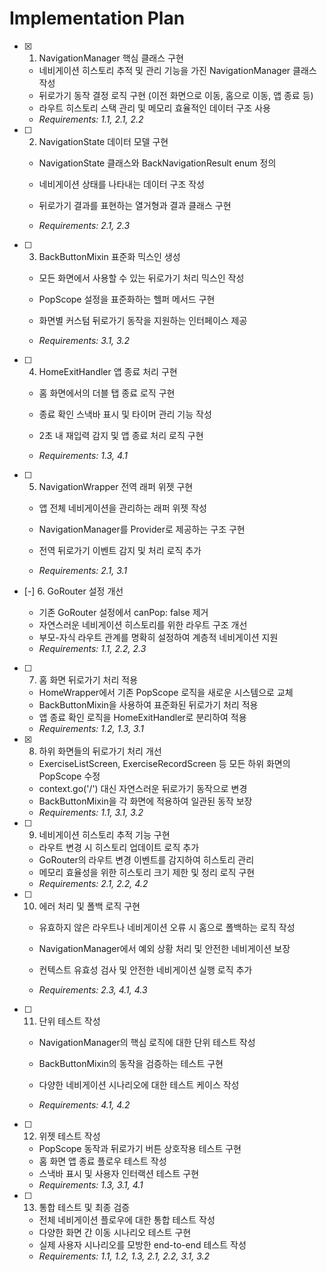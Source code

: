 # Implementation Plan

- [x] 1. NavigationManager 핵심 클래스 구현


  - 네비게이션 히스토리 추적 및 관리 기능을 가진 NavigationManager 클래스 작성
  - 뒤로가기 동작 결정 로직 구현 (이전 화면으로 이동, 홈으로 이동, 앱 종료 등)
  - 라우트 히스토리 스택 관리 및 메모리 효율적인 데이터 구조 사용
  - _Requirements: 1.1, 2.1, 2.2_


- [ ] 2. NavigationState 데이터 모델 구현
  - NavigationState 클래스와 BackNavigationResult enum 정의
  - 네비게이션 상태를 나타내는 데이터 구조 작성
  - 뒤로가기 결과를 표현하는 열거형과 결과 클래스 구현


  - _Requirements: 2.1, 2.3_

- [ ] 3. BackButtonMixin 표준화 믹스인 생성
  - 모든 화면에서 사용할 수 있는 뒤로가기 처리 믹스인 작성


  - PopScope 설정을 표준화하는 헬퍼 메서드 구현
  - 화면별 커스텀 뒤로가기 동작을 지원하는 인터페이스 제공
  - _Requirements: 3.1, 3.2_



- [ ] 4. HomeExitHandler 앱 종료 처리 구현
  - 홈 화면에서의 더블 탭 종료 로직 구현
  - 종료 확인 스낵바 표시 및 타이머 관리 기능 작성
  - 2초 내 재입력 감지 및 앱 종료 처리 로직 구현


  - _Requirements: 1.3, 4.1_

- [ ] 5. NavigationWrapper 전역 래퍼 위젯 구현
  - 앱 전체 네비게이션을 관리하는 래퍼 위젯 작성

  - NavigationManager를 Provider로 제공하는 구조 구현
  - 전역 뒤로가기 이벤트 감지 및 처리 로직 추가
  - _Requirements: 2.1, 3.1_

- [-] 6. GoRouter 설정 개선

  - 기존 GoRouter 설정에서 canPop: false 제거
  - 자연스러운 네비게이션 히스토리를 위한 라우트 구조 개선
  - 부모-자식 라우트 관계를 명확히 설정하여 계층적 네비게이션 지원
  - _Requirements: 1.1, 2.2, 2.3_

- [ ] 7. 홈 화면 뒤로가기 처리 적용
  - HomeWrapper에서 기존 PopScope 로직을 새로운 시스템으로 교체
  - BackButtonMixin을 사용하여 표준화된 뒤로가기 처리 적용
  - 앱 종료 확인 로직을 HomeExitHandler로 분리하여 적용
  - _Requirements: 1.2, 1.3, 3.1_

- [x] 8. 하위 화면들의 뒤로가기 처리 개선

  - ExerciseListScreen, ExerciseRecordScreen 등 모든 하위 화면의 PopScope 수정
  - context.go('/') 대신 자연스러운 뒤로가기 동작으로 변경
  - BackButtonMixin을 각 화면에 적용하여 일관된 동작 보장
  - _Requirements: 1.1, 3.1, 3.2_


- [ ] 9. 네비게이션 히스토리 추적 기능 구현
  - 라우트 변경 시 히스토리 업데이트 로직 추가
  - GoRouter의 라우트 변경 이벤트를 감지하여 히스토리 관리
  - 메모리 효율성을 위한 히스토리 크기 제한 및 정리 로직 구현
  - _Requirements: 2.1, 2.2, 4.2_


- [ ] 10. 에러 처리 및 폴백 로직 구현
  - 유효하지 않은 라우트나 네비게이션 오류 시 홈으로 폴백하는 로직 작성
  - NavigationManager에서 예외 상황 처리 및 안전한 네비게이션 보장
  - 컨텍스트 유효성 검사 및 안전한 네비게이션 실행 로직 추가


  - _Requirements: 2.3, 4.1, 4.3_

- [ ] 11. 단위 테스트 작성
  - NavigationManager의 핵심 로직에 대한 단위 테스트 작성


  - BackButtonMixin의 동작을 검증하는 테스트 구현
  - 다양한 네비게이션 시나리오에 대한 테스트 케이스 작성
  - _Requirements: 4.1, 4.2_




- [ ] 12. 위젯 테스트 작성
  - PopScope 동작과 뒤로가기 버튼 상호작용 테스트 구현
  - 홈 화면 앱 종료 플로우 테스트 작성
  - 스낵바 표시 및 사용자 인터랙션 테스트 구현
  - _Requirements: 1.3, 3.1, 4.1_

- [ ] 13. 통합 테스트 및 최종 검증
  - 전체 네비게이션 플로우에 대한 통합 테스트 작성
  - 다양한 화면 간 이동 시나리오 테스트 구현
  - 실제 사용자 시나리오를 모방한 end-to-end 테스트 작성
  - _Requirements: 1.1, 1.2, 1.3, 2.1, 2.2, 3.1, 3.2_